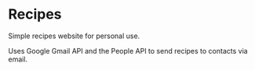 # Recipes
Simple recipes website for personal use.

Uses Google Gmail API and the People API to send recipes to contacts via email.
